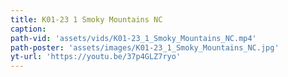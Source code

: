 ```yaml
---
title: K01-23 1 Smoky Mountains NC
caption:
path-vid: 'assets/vids/K01-23_1_Smoky_Mountains_NC.mp4'
path-poster: 'assets/images/K01-23_1_Smoky_Mountains_NC.jpg'
yt-url: 'https://youtu.be/37p4GLZ7ryo'
---
```

